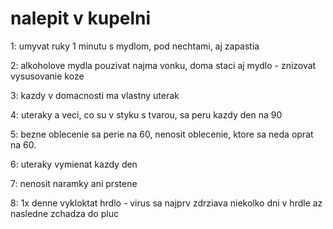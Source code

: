 # nalepit v kupelni

1: umyvat ruky 1 minutu s mydlom, pod nechtami, aj zapastia

2: alkoholove mydla pouzivat najma vonku, doma staci aj mydlo - znizovat vysusovanie koze

3: kazdy v domacnosti ma vlastny uterak

4: uteraky a veci, co su v styku s tvarou, sa peru kazdy den na 90

5: bezne oblecenie sa perie na 60, nenosit oblecenie, ktore sa neda oprat na 60.

6: uteraky vymienat kazdy den

7: nenosit naramky ani prstene

8: 1x denne vykloktat hrdlo - virus sa najprv zdrziava niekolko dni v hrdle az nasledne zchadza do pluc
